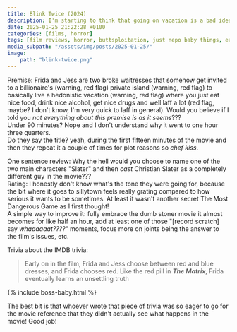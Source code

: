 ```yaml
---
title: Blink Twice (2024)
description: I'm starting to think that going on vacation is a bad idea in general
date: 2025-01-25 21:22:28 +0100
categories: [films, horror]
tags: [film reviews, horror, buttsploitation, just nepo baby things, eat the rich, they say the title]
media_subpath: "/assets/img/posts/2025-01-25/"
image:
    path: "blink-twice.png"
---
```

<span class="reviewsection">Premise:</span> Frida and Jess are two broke waitresses that somehow get invited to a billionaire's (warning, red flag) private island (warning, red flag) to basically live a hedonistic vacation (warning, red flag) where you just eat nice food, drink nice alcohol, get nice drugs and well laff a lot (red flag, maybe? I don't know, I'm very quick to laff in general). Would you believe if I told you *not everything about this premise is as it seems*???<br/>
<span class="reviewsection">Under 90 minutes?</span> Nope and I don't understand why it went to one hour three quarters.<br/>
<span class="reviewsection">Do they say the title?</span> yeah, during the first fifteen minutes of the movie and then they repeat it a couple of times for plot reasons so *chef kiss*.

<span class="reviewsection">One sentence review:</span> Why the hell would you choose to name one of the two main characters "Slater" and then *cast* Christian Slater as a completely different guy in the movie???<br/>
<span class="reviewsection">Rating:</span> I honestly don't know what's the tone they were going for, because the bit where it goes to sillytown feels really grating compared to how serious it wants to be sometimes. At least it wasn't another secret The Most Dangerous Game as I first thought!<br/>
<span class="reviewsection">A simple way to improve it:</span> fully embrace the dumb stoner movie it almost becomes for like half an hour, add at least one of those "[record scratch] say *whaaaaaat????*" moments, focus more on joints being the answer to the film's issues, etc.

<span class="reviewsection">Trivia about the IMDB trivia:</span>
> Early on in the film, Frida and Jess choose between red and blue dresses, and Frida chooses red. Like the red pill in ***The Matrix***, Frida eventually learns an unsettling truth

{% include boss-baby.html %}

The best bit is that whoever wrote that piece of trivia was so eager to go for the movie reference that they didn't actually see what happens in the movie! Good job!